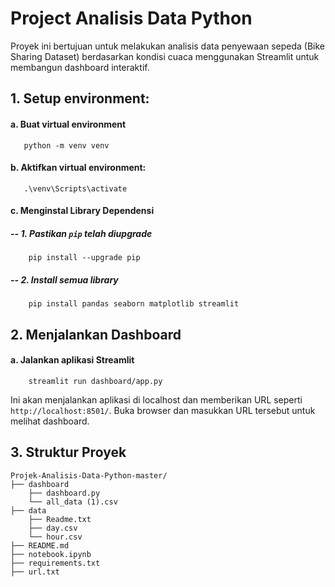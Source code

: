 # Project Analisis Data Python
Proyek ini bertujuan untuk melakukan analisis data penyewaan sepeda (Bike Sharing Dataset) berdasarkan kondisi cuaca menggunakan Streamlit untuk membangun dashboard interaktif.

## 1. Setup environment:
####  a. Buat virtual environment
       python -m venv venv
####  b. Aktifkan virtual environment:
       .\venv\Scripts\activate
####  c. Menginstal Library Dependensi
#####  -- 1. Pastikan `pip` telah diupgrade
        pip install --upgrade pip
##### -- 2. Install semua library
        pip install pandas seaborn matplotlib streamlit
        
## 2. Menjalankan Dashboard
####  a. Jalankan aplikasi Streamlit
        streamlit run dashboard/app.py
Ini akan menjalankan aplikasi di localhost dan memberikan URL seperti `http://localhost:8501/`. Buka browser dan masukkan URL tersebut untuk melihat dashboard.

## 3. Struktur Proyek
    Projek-Analisis-Data-Python-master/
    ├── dashboard
        ├── dashboard.py
        └── all_data (1).csv
    ├── data
        ├── Readme.txt
        ├── day.csv
        └── hour.csv
    ├── README.md
    ├── notebook.ipynb
    ├── requirements.txt
    ├── url.txt

        
